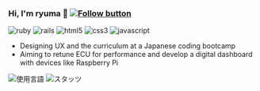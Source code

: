 ### Hi, I'm ryuma 🤝 [![Follow button](https://img.shields.io/badge/--FFFFFF?style=social&logo=github&label=Follow%20)](https://github.com/ryumaanai)
![ruby](https://img.shields.io/badge/Ruby-badges?style=flat&logo=Ruby&logoColor=white&labelColor=gray&color=red) ![rails](https://img.shields.io/badge/Ruby_on_Rails-badges?style=flat&logo=Ruby%20on%20Rails&logoColor=white&labelColor=gray&color=red) ![html5](https://img.shields.io/badge/HTML5-badges?style=flat&logo=HTML5&logoColor=white&labelColor=gray&color=orange) ![css3](https://img.shields.io/badge/CSS3-badges?style=flat&logo=CSS3&logoColor=white&labelColor=gray&color=blue) ![javascript](https://img.shields.io/badge/javascript-badges?style=flat&logo=javascript&logoColor=white&labelColor=gray&color=yellow)

- Designing UX and the curriculum at a Japanese coding bootcamp
- Aiming to retune ECU for performance and develop a digital dashboard with devices like Raspberry Pi

![使用言語](https://github-readme-stats.vercel.app/api/top-langs/?username=ryumaanai)
![スタッツ](https://github-readme-stats.vercel.app/api?username=ryumaanai&show_icons=true&count_private=true&line_height=40)
